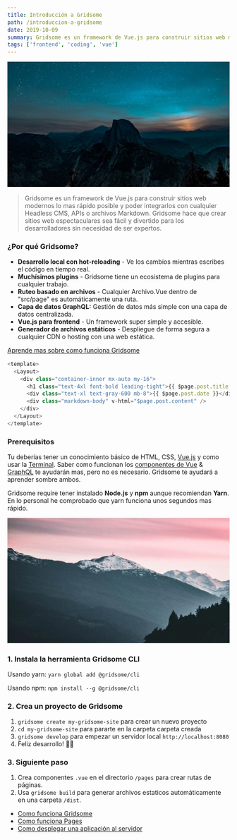 ```yaml
---
title: Introducción a Gridsome
path: /introduccion-a-gridsome
date: 2019-10-09
summary: Gridsome es un framework de Vue.js para construir sitios web modernos lo mas rápido posible y poder integrarlos con cualquier Headless CMS, APIs o archivos Markdown. Gridsome hace que crear sitios web espectaculares sea fácil y divertido para los desarrolladores sin necesidad de ser expertos.
tags: ['frontend', 'coding', 'vue']
---
```


![background](./images/blog_bg_1.jpg)

> Gridsome es un framework de Vue.js para construir sitios web modernos lo mas rápido posible y poder integrarlos con cualquier Headless CMS, APIs o archivos Markdown. Gridsome hace que crear sitios web espectaculares sea fácil y divertido para los desarrolladores sin necesidad de ser expertos.

### ¿Por qué Gridsome?

- **Desarrollo local con hot-reloading** - Ve los cambios mientras escribes el código en tiempo real.
- **Muchísimos plugins** - Gridsome tiene un ecosistema de plugins para cualquier trabajo.
- **Ruteo basado en archivos** - Cualquier Archivo.Vue dentro de "src/page" es automáticamente una ruta.
- **Capa de datos GraphQL:** Gestión de datos más simple con una capa de datos centralizada.
- **Vue.js para frontend** - Un framework super simple y accesible.
- **Generador de archivos estáticos** - Despliegue de forma segura a cualquier CDN o hosting con una web estática.

[Aprende mas sobre como funciona Gridsome](/docs/how-it-works)

```js
<template>
  <Layout>
    <div class="container-inner mx-auto my-16">
      <h1 class="text-4xl font-bold leading-tight">{{ $page.post.title }}</h1>
      <div class="text-xl text-gray-600 mb-8">{{ $page.post.date }}</div>
      <div class="markdown-body" v-html="$page.post.content" />
    </div>
  </Layout>
</template>
```


### Prerequisitos
Tu deberías tener un conocimiento básico de HTML, CSS, [Vue.js](https://vuejs.org) y como usar la [Terminal](https://www.linode.com/docs/tools-reference/tools/using-the-terminal/). Saber como funcionan los [componentes de Vue](https://vuejs.org/v2/guide/single-file-components.html) & [GraphQL](https://www.graphql.com/) te ayudarán mas, pero no es necesario. Gridsome te ayudará a aprender sombre ambos.

Gridsome require tener instalado **Node.js** y **npm** aunque recomiendan **Yarn**. En lo personal he comprobado que yarn funciona unos segundos mas rápido.

![background](./images/background.jpg)

### 1. Instala la herramienta Gridsome CLI

Usando yarn:
`yarn global add @gridsome/cli`

Usando npm:
`npm install --g @gridsome/cli`

### 2. Crea un proyecto de Gridsome

1. `gridsome create my-gridsome-site` para crear un nuevo proyecto
2. `cd my-gridsome-site` para pararte en la carpeta carpeta creada
3. `gridsome develop` para empezar un servidor local `http://localhost:8080`
4. Feliz desarrollo! 🎉🙌

### 3. Siguiente paso

1. Crea componentes `.vue` en el directorio `/pages` para crear rutas de páginas.
2. Usa `gridsome build` para generar archivos estaticos automáticamente en una carpeta `/dist`.


- [Como funciona Gridsome](/docs/how-it-works)
- [Como funciona Pages](/docs/pages)
- [Como desplegar una aplicación al servidor](/docs/deployment)
